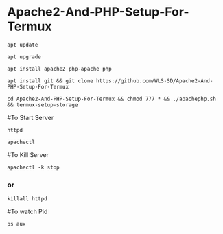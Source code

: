 # Apache2-And-PHP-Setup-For-Termux

```
apt update
```

```
apt upgrade
```

```
apt install apache2 php-apache php
```

```
apt install git && git clone https://github.com/WLS-SD/Apache2-And-PHP-Setup-For-Termux
```

```
cd Apache2-And-PHP-Setup-For-Termux && chmod 777 * && ./apachephp.sh && termux-setup-storage
```

#To Start Server

```
httpd
```



```
apachectl
```


#To Kill Server

```
apachectl -k stop 
```

### or


```
killall httpd
```


#To watch Pid 

```
ps aux
```

